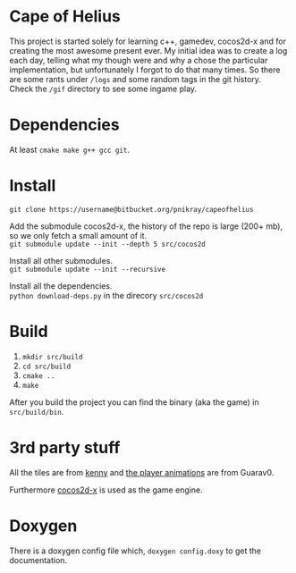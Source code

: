 # Cape of Helius

This project is started solely for learning c++, gamedev, cocos2d-x and for creating the most awesome present ever. 
My initial idea was to create a log each day, telling what my though were and why a chose the particular implementation, but unfortunately I forgot to do that many times.
So there are some rants under `/logs` and some random tags in the git history.  
Check the `/gif` directory to see some ingame play.

# Dependencies

At least `cmake make g++ gcc git`.

# Install
`git clone https://username@bitbucket.org/pnikray/capeofhelius`

Add the submodule cocos2d-x, the history of the repo is large (200+ mb), so we only fetch a small amount of it.  
`git submodule update --init --depth 5 src/cocos2d`

Install all other submodules.  
`git submodule update --init --recursive`

Install all the dependencies.  
`python download-deps.py` in the direcory `src/cocos2d`

# Build
1. `mkdir src/build`
2. `cd src/build`
3. `cmake ..`
4. `make`

After you build the project you can find the binary (aka the game) in `src/build/bin`.

# 3rd party stuff

All the tiles are from [kenny](http://kenney.nl/assets) and [the player animations](http://gaurav.munjal.us/Universal-LPC-Spritesheet-Character-Generator) are from Guarav0.

Furthermore [cocos2d-x](http://www.cocos2d-x.org) is used as the game engine.

# Doxygen
There is a doxygen config file which, `doxygen config.doxy` to get the documentation.
